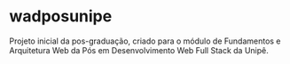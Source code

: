 # wadposunipe
Projeto inicial da pos-graduação, criado para o módulo de Fundamentos e Arquitetura Web da Pós em Desenvolvimento Web Full Stack da Unipê.
